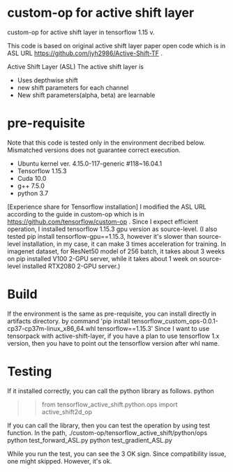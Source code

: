 # custom-op for active shift layer
custom-op for active shift layer in tensorflow 1.15 v. 

This code is based on original active shift layer paper open code which is in ASL URL https://github.com/jyh2986/Active-Shift-TF .

Active Shift Layer (ASL)
The active shift layer is
 - Uses depthwise shift
 - new shift parameters for each channel
 - New shift parameters(alpha, beta) are learnable

# pre-requisite
Note that this code is tested only in the environment decribed below. Mismatched versions does not guarantee correct execution.
 - Ubuntu kernel ver. 4.15.0-117-generic #118~16.04.1
 - Tensorflow 1.15.3
 - Cuda 10.0
 - g++ 7.5.0
 - python 3.7

[Experience share for Tensorflow installation]
I modified the ASL URL according to the guide in custom-op which is in https://github.com/tensorflow/custom-op .
Since I expect efficient operation, I installed tensorflow 1.15.3 gpu version as source-level.
(I also tested pip install tensorflow-gpu==1.15.3, however it's slower than source-level installation,
 in my case, it can make 3 times acceleration for training. 
 In imagenet dataset, for ResNet50 model of 256 batch, it takes about 3 weeks on pip installed V100 2-GPU server, 
 while it takes about 1 week on source-level installed RTX2080 2-GPU server.)


# Build
If the environment is the same as pre-requisite, you can install directly in artifacts directory.
by command 'pip install tensorflow_custom_ops-0.0.1-cp37-cp37m-linux_x86_64.whl tensorflow==1.15.3'
Since I want to use tensorpack with active-shift-layer, 
if you have a plan to use tensorflow 1.x version, then you have to point out the tensorflow version after whl name.

# Testing
If it installed correctly, you can call the python library as follows.
python
>> from tensorflow_active_shift.python.ops import active_shift2d_op

If you can call the library, then you can test the operation by using test function.
In the path, 
./custom-op/tensorflow_active_shift/python/ops
 python test_forward_ASL.py
 python test_gradient_ASL.py
 
 While you run the test, you can see the 3 OK sign.
 Since compatibility issue, one might skipped.
 However, it's ok.
 

 
